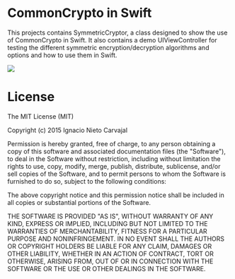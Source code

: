 # CommonCrypto in Swift

This projects contains SymmetricCryptor, a class designed to show the use of CommonCrypto in Swift. It also contains a demo UIViewController for testing the different symmetric encryption/decryption algorithms and options and how to use them in Swift.

![](http://digitalleaves.com/blog/wp-content/uploads/2015/08/ezgif-755330533.gif)

# License

The MIT License (MIT)

Copyright (c) 2015 Ignacio Nieto Carvajal

Permission is hereby granted, free of charge, to any person obtaining a copy
of this software and associated documentation files (the "Software"), to deal
in the Software without restriction, including without limitation the rights
to use, copy, modify, merge, publish, distribute, sublicense, and/or sell
copies of the Software, and to permit persons to whom the Software is
furnished to do so, subject to the following conditions:

The above copyright notice and this permission notice shall be included in
all copies or substantial portions of the Software.

THE SOFTWARE IS PROVIDED "AS IS", WITHOUT WARRANTY OF ANY KIND, EXPRESS OR
IMPLIED, INCLUDING BUT NOT LIMITED TO THE WARRANTIES OF MERCHANTABILITY,
FITNESS FOR A PARTICULAR PURPOSE AND NONINFRINGEMENT. IN NO EVENT SHALL THE
AUTHORS OR COPYRIGHT HOLDERS BE LIABLE FOR ANY CLAIM, DAMAGES OR OTHER
LIABILITY, WHETHER IN AN ACTION OF CONTRACT, TORT OR OTHERWISE, ARISING FROM,
OUT OF OR IN CONNECTION WITH THE SOFTWARE OR THE USE OR OTHER DEALINGS IN
THE SOFTWARE.